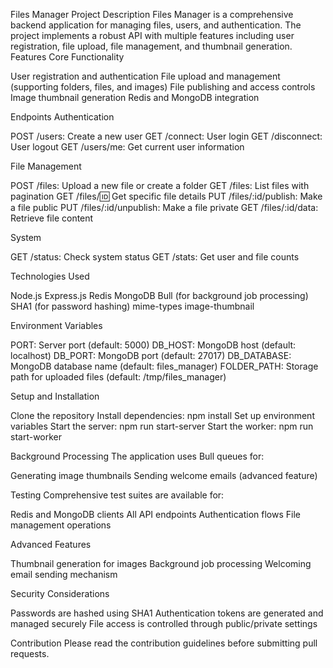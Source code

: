 Files Manager
Project Description
Files Manager is a comprehensive backend application for managing files, users, and authentication. The project implements a robust API with multiple features including user registration, file upload, file management, and thumbnail generation.
Features
Core Functionality

User registration and authentication
File upload and management (supporting folders, files, and images)
File publishing and access controls
Image thumbnail generation
Redis and MongoDB integration

Endpoints
Authentication

POST /users: Create a new user
GET /connect: User login
GET /disconnect: User logout
GET /users/me: Get current user information

File Management

POST /files: Upload a new file or create a folder
GET /files: List files with pagination
GET /files/:id: Get specific file details
PUT /files/:id/publish: Make a file public
PUT /files/:id/unpublish: Make a file private
GET /files/:id/data: Retrieve file content

System

GET /status: Check system status
GET /stats: Get user and file counts

Technologies Used

Node.js
Express.js
Redis
MongoDB
Bull (for background job processing)
SHA1 (for password hashing)
mime-types
image-thumbnail

Environment Variables

PORT: Server port (default: 5000)
DB_HOST: MongoDB host (default: localhost)
DB_PORT: MongoDB port (default: 27017)
DB_DATABASE: MongoDB database name (default: files_manager)
FOLDER_PATH: Storage path for uploaded files (default: /tmp/files_manager)

Setup and Installation

Clone the repository
Install dependencies: npm install
Set up environment variables
Start the server: npm run start-server
Start the worker: npm run start-worker

Background Processing
The application uses Bull queues for:

Generating image thumbnails
Sending welcome emails (advanced feature)

Testing
Comprehensive test suites are available for:

Redis and MongoDB clients
All API endpoints
Authentication flows
File management operations

Advanced Features

Thumbnail generation for images
Background job processing
Welcoming email sending mechanism

Security Considerations

Passwords are hashed using SHA1
Authentication tokens are generated and managed securely
File access is controlled through public/private settings

Contribution
Please read the contribution guidelines before submitting pull requests.
